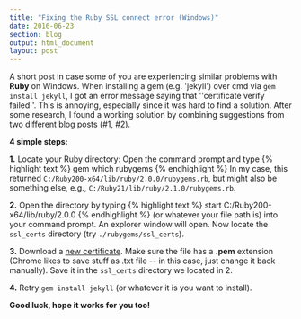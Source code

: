 ```yaml
---
title: "Fixing the Ruby SSL connect error (Windows)"
date: 2016-06-23
section: blog
output: html_document
layout: post
---
```


A short post in case some of you are experiencing similar problems with **Ruby** on Windows. When installing a gem (e.g. 'jekyll') over cmd via ```gem install jekyll```, I got an error message saying that ''certificate verify failed''. This is annoying, especially since it was hard to find a solution. After some research, I found a working solution by combining suggestions from two different blog posts ([#1](https://gist.github.com/luislavena/f064211759ee0f806c88), [#2](https://superdevresources.com/ssl-error-ruby-gems-windows/)).

**4 simple steps:**

**1.** Locate your Ruby directory: Open the command prompt and type 
{% highlight text %}
gem which rubygems
{% endhighlight %}
In my case, this returned ```C:/Ruby200-x64/lib/ruby/2.0.0/rubygems.rb```, but might also be something else, e.g., ```C:/Ruby21/lib/ruby/2.1.0/rubygems.rb```.

**2.** Open the directory by typing 
{% highlight text %}
start C:/Ruby200-x64/lib/ruby/2.0.0
{% endhighlight %}
(or whatever your file path is) into your command prompt. An explorer window will open. Now locate the ```ssl_certs``` directory (try ```./rubygems/ssl_certs```). 

**3.** Download a [new certificate](https://curl.haxx.se/ca/cacert.pem). Make sure the file has a **.pem** extension (Chrome likes to save stuff as .txt file -- in this case, just change it back manually). Save it in the ```ssl_certs``` directory we located in 2.

**4.** Retry ```gem install jekyll``` (or whatever it is you want to install).

**Good luck, hope it works for you too!** 